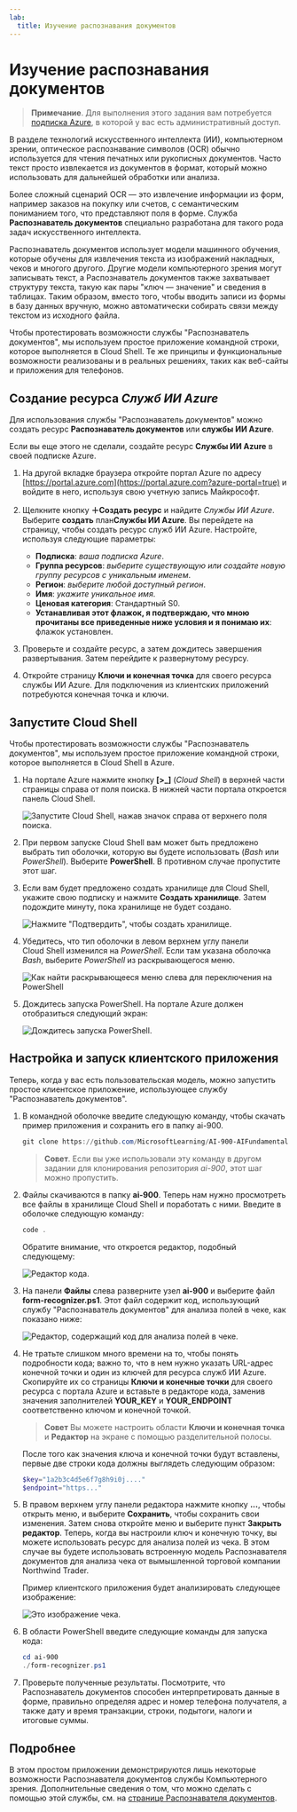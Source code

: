 ```yaml
---
lab:
  title: Изучение распознавания документов
---
```


# Изучение распознавания документов

> **Примечание**. Для выполнения этого задания вам потребуется [подписка Azure](https://azure.microsoft.com/free?azure-portal=true), в которой у вас есть административный доступ.

В разделе технологий искусственного интеллекта (ИИ), компьютерном зрении, оптическое распознавание символов (OCR) обычно используется для чтения печатных или рукописных документов. Часто текст просто извлекается из документов в формат, который можно использовать для дальнейшей обработки или анализа.

Более сложный сценарий OCR — это извлечение информации из форм, например заказов на покупку или счетов, с семантическим пониманием того, что представляют поля в форме. Служба **Распознаватель документов** специально разработана для такого рода задач искусственного интеллекта.

Распознаватель документов использует модели машинного обучения, которые обучены для извлечения текста из изображений накладных, чеков и многого другого. Другие модели компьютерного зрения могут записывать текст, а Распознаватель документов также захватывает структуру текста, такую как пары "ключ — значение" и сведения в таблицах. Таким образом, вместо того, чтобы вводить записи из формы в базу данных вручную, можно автоматически собирать связи между текстом из исходного файла. 

Чтобы протестировать возможности службы "Распознаватель документов", мы используем простое приложение командной строки, которое выполняется в Cloud Shell. Те же принципы и функциональные возможности реализованы и в реальных решениях, таких как веб-сайты и приложения для телефонов.

## Создание ресурса *Служб ИИ Azure*

Для использования службы "Распознаватель документов" можно создать ресурс **Распознаватель документов** или **службы ИИ Azure**.

Если вы еще этого не сделали, создайте ресурс **Службы ИИ Azure** в своей подписке Azure.

1. На другой вкладке браузера откройте портал Azure по адресу [https://portal.azure.com](https://portal.azure.com?azure-portal=true) и войдите в него, используя свою учетную запись Майкрософт.

1. Щелкните кнопку **＋Создать ресурс** и найдите *Службы ИИ Azure*. Выберите **создать** план**Службы ИИ Azure**. Вы перейдете на страницу, чтобы создать ресурс служб ИИ Azure. Настройте, используя следующие параметры:
    - **Подписка**: *ваша подписка Azure*.
    - **Группа ресурсов**: *выберите существующую или создайте новую группу ресурсов с уникальным именем*.
    - **Регион**: *выберите любой доступный регион*.
    - **Имя**: *укажите уникальное имя*.
    - **Ценовая категория**: Стандартный S0.
    - **Устанавливая этот флажок, я подтверждаю, что мною прочитаны все приведенные ниже условия и я понимаю их**: флажок установлен.

1. Проверьте и создайте ресурс, а затем дождитесь завершения развертывания. Затем перейдите к развернутому ресурсу.

1. Откройте страницу **Ключи и конечная точка** для своего ресурса службы ИИ Azure. Для подключения из клиентских приложений потребуются конечная точка и ключи.

## Запустите Cloud Shell

Чтобы протестировать возможности службы "Распознаватель документов", мы используем простое приложение командной строки, которое выполняется в Cloud Shell в Azure. 

1. На портале Azure нажмите кнопку **[>_]** (*Cloud Shell*) в верхней части страницы справа от поля поиска. В нижней части портала откроется панель Cloud Shell. 

    ![Запустите Cloud Shell, нажав значок справа от верхнего поля поиска.](media/analyze-receipts/powershell-portal-guide-1.png)

1. При первом запуске Cloud Shell вам может быть предложено выбрать тип оболочки, которую вы будете использовать (*Bash* или *PowerShell*). Выберите **PowerShell**. В противном случае пропустите этот шаг.  

1. Если вам будет предложено создать хранилище для Cloud Shell, укажите свою подписку и нажмите **Создать хранилище**. Затем подождите минуту, пока хранилище не будет создано.

    ![Нажмите "Подтвердить", чтобы создать хранилище.](media/analyze-receipts/powershell-portal-guide-2.png)

1. Убедитесь, что тип оболочки в левом верхнем углу панели Cloud Shell изменился на *PowerShell*. Если там указана оболочка *Bash*, выберите *PowerShell* из раскрывающегося меню.

    ![Как найти раскрывающееся меню слева для переключения на PowerShell](media/analyze-receipts/powershell-portal-guide-3.png) 

1. Дождитесь запуска PowerShell. На портале Azure должен отобразиться следующий экран:  

    ![Дождитесь запуска PowerShell.](media/analyze-receipts/powershell-prompt.png) 

## Настройка и запуск клиентского приложения

Теперь, когда у вас есть пользовательская модель, можно запустить простое клиентское приложение, использующее службу "Распознаватель документов".

1. В командной оболочке введите следующую команду, чтобы скачать пример приложения и сохранить его в папку ai-900.

    ```PowerShell
    git clone https://github.com/MicrosoftLearning/AI-900-AIFundamentals ai-900
    ```

    >**Совет**. Если вы уже использовали эту команду в другом задании для клонирования репозитория *ai-900*, этот шаг можно пропустить.

1. Файлы скачиваются в папку **ai-900**. Теперь нам нужно просмотреть все файлы в хранилище Cloud Shell и поработать с ними. Введите в оболочке следующую команду:

    ```PowerShell
    code .
    ```

    Обратите внимание, что откроется редактор, подобный следующему: 

    ![Редактор кода.](media/analyze-receipts/powershell-portal-guide-4.png)

1. На панели **Файлы** слева разверните узел **ai-900** и выберите файл **form-recognizer.ps1**. Этот файл содержит код, использующий службу "Распознаватель документов" для анализа полей в чеке, как показано ниже:

    ![Редактор, содержащий код для анализа полей в чеке.](media/analyze-receipts/recognize-receipt-code.png)

1. Не тратьте слишком много времени на то, чтобы понять подробности кода; важно то, что в нем нужно указать URL-адрес конечной точки и один из ключей для ресурса служб ИИ Azure. Скопируйте их со страницы **Ключи и конечные точки** для своего ресурса с портала Azure и вставьте в редакторе кода, заменив значения заполнителей **YOUR_KEY** и **YOUR_ENDPOINT** соответственно ключом и конечной точкой.

    > **Совет** Вы можете настроить области **Ключи и конечная точка** и **Редактор** на экране с помощью разделительной полосы.

    После того как значения ключа и конечной точки будут вставлены, первые две строки кода должны выглядеть следующим образом:

    ```PowerShell
    $key="1a2b3c4d5e6f7g8h9i0j...."    
    $endpoint="https..."
    ```

1. В правом верхнем углу панели редактора нажмите кнопку **...**, чтобы открыть меню, и выберите **Сохранить**, чтобы сохранить свои изменения. Затем снова откройте меню и выберите пункт **Закрыть редактор**. Теперь, когда вы настроили ключ и конечную точку, вы можете использовать ресурс для анализа полей из чека. В этом случае вы будете использовать встроенную модель Распознавателя документов для анализа чека от вымышленной торговой компании Northwind Trader.

    Пример клиентского приложения будет анализировать следующее изображение:

    ![Это изображение чека.](media/analyze-receipts/receipt.jpg)

1. В области PowerShell введите следующие команды для запуска кода:

    ```PowerShell
    cd ai-900
    ./form-recognizer.ps1
    ```

1. Проверьте полученные результаты. Посмотрите, что Распознаватель документов способен интерпретировать данные в форме, правильно определяя адрес и номер телефона получателя, а также дату и время транзакции, строки, подытоги, налоги и итоговые суммы.

## Подробнее

В этом простом приложении демонстрируются лишь некоторые возможности Распознавателя документов службы Компьютерного зрения. Дополнительные сведения о том, что можно сделать с помощью этой службы, см. на [странице Распознавателя документов](https://docs.microsoft.com/azure/applied-ai-services/form-recognizer/overview).
